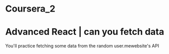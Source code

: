 # Coursera_2
# Advanced React | can you fetch data
You'll practice fetching some data from the random user.mewebsite's API
 

